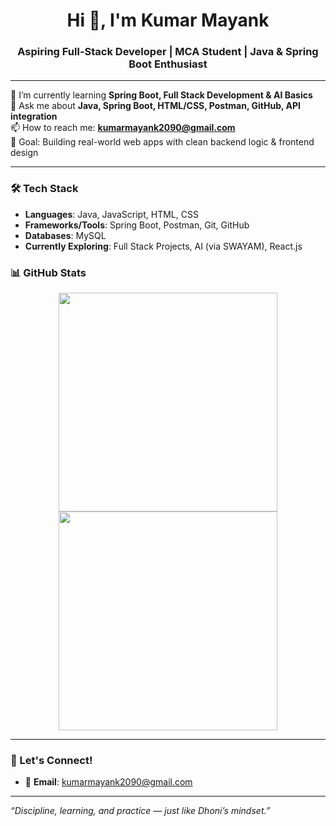 <h1 align="center">Hi 👋, I'm Kumar Mayank </h1>
<h3 align="center">Aspiring Full-Stack Developer | MCA Student | Java & Spring Boot Enthusiast</h3>

---

🌱 I’m currently learning **Spring Boot, Full Stack Development & AI Basics**  
💬 Ask me about **Java, Spring Boot, HTML/CSS, Postman, GitHub, API integration**  
📫 How to reach me: **kumarmayank2090@gmail.com**  
🎯 Goal: Building real-world web apps with clean backend logic & frontend design

---

### 🛠️ Tech Stack
- **Languages**: Java, JavaScript, HTML, CSS  
- **Frameworks/Tools**: Spring Boot, Postman, Git, GitHub  
- **Databases**: MySQL  
- **Currently Exploring**: Full Stack Projects, AI (via SWAYAM), React.js



### 📊 GitHub Stats

<p align="center">

  <img src="https://streak-stats.demolab.com/?user=kumarmayank02&theme=tokyonight&hide_border=false&date_format=M%20j%5B%2C%20Y%5D" width="350"/>  
  <img src="https://github-readme-stats.vercel.app/api?username=kumarmayank02&show_icons=true&theme=tokyonight" width="350"/>
</p>



---

### 🤝 Let's Connect!
- 📧 **Email**: kumarmayank2090@gmail.com  


---

*“Discipline, learning, and practice — just like Dhoni’s mindset.”*



